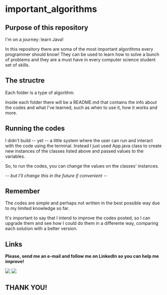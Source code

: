 # important_algorithms

## Purpose of this repository

I'm on a journey: learn Java!

In this repository there are soma of the most important algorithms every programmer should know!
They can be used to learn how to solve a bunch of problems and they are a must have in every computer science student
set of skills.

## The structre

Each folder is a type of algorithm.

Inside each folder there will be a README.md that contains the info about the codes and what I've learned, such as
when to use it, how it works and more.

## Running the codes

I didn't build -- yet -- a little system where the user can run and interact with the code using the terminal. 
Instead I just used App.java class to create new instances of the classes listed above and passed values to the variables.

So, to run the codes, you can change the values on the classes' instances.

-- _but I'll change this in the future if convenient_ --

## Remember

The codes are simple and perhaps not written in the best possible way due to my limited knowledge so far.

It's important to say that I intend to improve the codes posted, so I can upgrade them and see how I could do them in a
differente way, comparing each solution with a better version.

## Links

**Please, send me an e-mail and follow me on LinkedIn so you can help me improve!**

<div>
<a href="https://www.linkedin.com/in/lucas-cardoso-jabur" target="_blank"><img loading="lazy" src="https://img.shields.io/badge/-LinkedIn-%230077B5?style=for-the-badge&logo=linkedin&logoColor=white" target="_blank"></a>  
<a href = "mailto:lucascjabur02@gmail.com"><img loading="lazy" src="https://img.shields.io/badge/Gmail-D14836?style=for-the-badge&logo=gmail&logoColor=white" target="_blank"></a> 
</div>

## THANK YOU!
